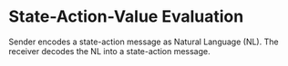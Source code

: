 # State-Action-Value Evaluation
Sender encodes a state-action message as Natural Language (NL). The receiver decodes the NL into a state-action message.



